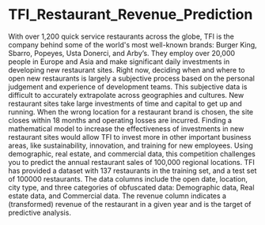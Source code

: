 # TFI_Restaurant_Revenue_Prediction
With over 1,200 quick service restaurants across the globe, TFI is the company behind some of the world's most well-known brands: Burger King, Sbarro, Popeyes, Usta Donerci, and Arby’s. They employ over 20,000 people in Europe and Asia and make significant daily investments in developing new restaurant sites.  Right now, deciding when and where to open new restaurants is largely a subjective process based on the personal judgement and experience of development teams. This subjective data is difficult to accurately extrapolate across geographies and cultures.   New restaurant sites take large investments of time and capital to get up and running. When the wrong location for a restaurant brand is chosen, the site closes within 18 months and operating losses are incurred.   Finding a mathematical model to increase the effectiveness of investments in new restaurant sites would allow TFI to invest more in other important business areas, like sustainability, innovation, and training for new employees. Using demographic, real estate, and commercial data, this competition challenges you to predict the annual restaurant sales of 100,000 regional locations.  TFI has provided a dataset with 137 restaurants in the training set, and a test set of 100000 restaurants. The data columns include the open date, location, city type, and three categories of obfuscated data: Demographic data, Real estate data, and Commercial data. The revenue column indicates a (transformed) revenue of the restaurant in a given year and is the target of predictive analysis. 
